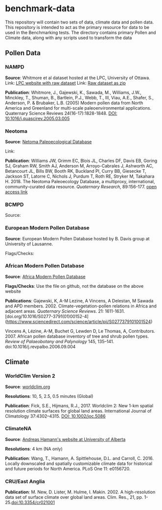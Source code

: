 # benchmark-data

This repository will contain two sets of data, climate data and pollen data.  This repository is intended to act as the primary resource for data to be used in the Benchmarking tests.  The directory contains primary Pollen and Climate data, along with any scripts used to transform the data

## Pollen Data

### NAMPD

**Source**: Whitmore et al dataset hosted at the LPC, University of Ottawa.
Link: [LPC website with raw dataset](http://www.lpc.uottawa.ca/data/modern/index.html)
Link: [Raw dataset as zip](http://www.lpc.uottawa.ca/data/modern/whitmoreetal2005_v1-8.zip)

**Publication**: Whitmore, J., Gajewski, K., Sawada, M., Williams, J.W., Minckley, T., Shuman, B., Bartlein, P.J., Webb, T., III, Viau, A.E., Shafer, S., Anderson, P. & Brubaker, L.B. (2005) Modern pollen data from North America and Greenland for multi-scale paleoenvironmental applications. Quaternary Science Reviews 24(16-17):1828-1848. [DOI: 10.1016/j.quascirev.2005.03.005](https://www.sciencedirect.com/science/article/pii/S0277379105000934)

### Neotoma

**Source**: [Netoma Paleoecological Database](http://neotomadb.org)

Link: 

**Publication**: Williams JW, Grimm EC, Blois JL, Charles DF, Davis EB, Goring SJ, Graham RW, Smith AJ, Anderson M, Arroyo-Cabrales J, Ashworth AC, Betancourt JL, Bills BW, Booth RK, Buckland PI, Curry BB, Giesecke T, Jackson ST, Latorre C, Nichols J, Purdum T, Roth RE, Stryker M, Takahara H. 2018. The Neotoma Paleoecology Database, a multiproxy, international, community-curated data resource. *Quaternary Research*, 89:156-177. [open access link](https://doi.org/10.1017/qua.2017.105)

### BCMPD

Source:


### European Modern Pollen Database

**Source**: European Modern Pollen Database hosted by B. Davis group at University of Lausanne.

Flags/Checks: 


### African Modern Pollen Database

**Source**: [Africa Modern Pollen Database](http://fpd.sedoo.fr/fpd/english.do)

**Flags/Checks**: Use the file on github, not the database on the above website

**Publications**: Gajewski, K, A-M Lezine, A Vincens, A Delestan, M Sawada and APD members. 2002. Climate-vegetation-pollen relations in Africa and adjacent areas. *Quaternary Science Reviews*. 21: 1611-1631. [doi.org/10.1016/S0277-3791(01)00152-4] (https://www.sciencedirect.com/science/article/pii/S0277379101001524)

Vincens A, Lézine, A-M, Buchet G, Lewden D, Le Thomas, A, Contributors. 2007. African pollen database inventory of tree and shrub pollen types. *Review of Palaeobotany and Palynology* 145, 135–141. doi:10.1016/j.revpalbo.2006.09.004 


## Climate

### WorldClim Version 2

**Source**: [worldclim.org](worldclim.org/version2)

**Resolutions**: 10, 5, 2.5, 0.5 minutes (Global)

**Publication**: Fick, S.E., Hijmans, R.J., 2017. Worldclim 2: New 1-km spatial resolution climate surfaces for global land areas. International Journal of Climatology 37:4302–4315. [DOI: 10.1002/joc.5086](http://dx.doi.org/10.1002/joc.5086)

### ClimateNA

**Source**: [Andreas Hamann's website at University of Alberta](https://sites.ualberta.ca/~ahamann/data/climatena.html)

**Resolutions**: 4 km (NA only)

**Publication**: Wang, T., Hamann, A. Spittlehouse, D.L. and Carroll, C. 2016. Locally downscaled and spatially customizable climate data for historical and future periods for North America. PLoS One 11: e0156720.

### CRU/East Anglia

**Publication**: M. New, D. Lister, M. Hulme, I. Makin. 2002. A high-resolution data set of surface climate over global land areas. Clim. Res., 21, pp. 1-25.[doi:10.3354/cr021001
](http://www.int-res.com/abstracts/cr/v21/n1/p1-25/) 

